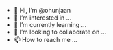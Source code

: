 - 👋 Hi, I’m @ohunjaan
- 👀 I’m interested in ...
- 🌱 I’m currently learning ...
- 💞️ I’m looking to collaborate on ...
- 📫 How to reach me ...

<!---
ohunjaan/ohunjaan is a ✨ special ✨ repository because its `README.md` (this file) appears on your GitHub profile.
You can click the Preview link to take a look at your changes.
--->
